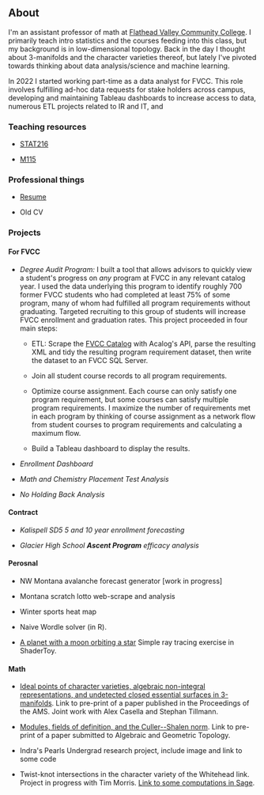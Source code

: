 ## About 

I'm an assistant professor of math at [Flathead Valley Community College](https://www.fvcc.edu). I primarily teach intro statistics and the courses feeding into this class, but my background is in low-dimensional topology. Back in the day I thought about 3-manifolds and the character varieties thereof, but lately I've pivoted towards thinking about data analysis/science and machine learning.  

In 2022 I started working part-time as a data analyst for FVCC. This role involves fulfilling ad-hoc data requests for stake holders across campus, developing and maintaining Tableau dashboards to increase access to data, numerous ETL projects related to IR and IT, and 

### Teaching resources

- [STAT216](./stat216)

- [M115](./m115)

### Professional things

- [Resume](./resume/resume.pdf)

- Old CV

### Projects

#### For FVCC

- *Degree Audit Program:* I built a tool that allows advisors to quickly view a student's progress on *any* program at FVCC in any relevant catalog year. I used the data underlying this program to identify roughly 700 former FVCC students who had completed at least 75\% of some program, many of whom had fulfilled all program requirements without graduating. Targeted recruiting to this group of students will increase FVCC enrollment and graduation rates.   This project proceeded in four main steps:

    - ETL: Scrape the [FVCC Catalog](https://catalog.fvcc.edu/) with Acalog's API, parse the resulting XML and tidy the resulting program requirement dataset, then write the dataset to an FVCC SQL Server. 
    
    -  Join all student course records to all program requirements. 
    
    - Optimize course assignment. Each course can only satisfy one program requirement, but some courses can satisfy multiple program requirements. I maximize the number of requirements met in each program by thinking of course assignment as a network flow from student courses to program requirements and calculating a maximum flow. 
    
    - Build a Tableau dashboard to display the results. 


- *Enrollment Dashboard*

- *Math and Chemistry Placement Test Analysis* 

- *No Holding Back Analysis*

#### Contract 

- *Kalispell SD5 5 and 10 year enrollment forecasting*

- *Glacier High School **Ascent Program** efficacy analysis*

#### Perosnal

- NW Montana avalanche forecast generator [work in progress]

- Montana scratch lotto web-scrape and analysis

- Winter sports heat map

- Naive Wordle solver (in R). 

- [A planet with a moon orbiting a star](https://www.shadertoy.com/view/NdGyWh) Simple ray tracing exercise in ShaderToy.


#### Math

- [Ideal points of character varieties, algebraic non-integral representations, and undetected closed essential surfaces in 3-manifolds](https://arxiv.org/abs/1808.02535). Link to pre-print of a paper published in the Proceedings of the AMS. Joint work with Alex Casella and Stephan Tillmann.

- [Modules, fields of definition, and the Culler--Shalen norm](https://arxiv.org/abs/1805.04585). Link to pre-print of a paper submitted to Algebraic and Geometric Topology. 

- Indra's Pearls Undergrad research project, include image and link to some code

- Twist-knot intersections in the character variety of the Whitehead link. Project in progress with Tim Morris. [Link to some computations in Sage](https://github.com/ckaterba/Twist_Knot_CharVar_Intersection/blob/main/twistIntExploration.ipynb).



